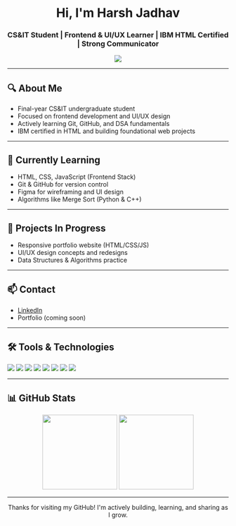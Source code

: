 <h1 align="center">Hi, I'm Harsh Jadhav</h1>
<h3 align="center">CS&IT Student | Frontend & UI/UX Learner | IBM HTML Certified | Strong Communicator</h3>

<p align="center">
  <img src="https://readme-typing-svg.demolab.com/?lines=Learning+Frontend+Development;Exploring+UI%2FUX+Design;Practicing+DSA+Concepts;IBM+HTML+Certified&center=true&width=500&height=30&color=4AB197&vCenter=true&pause=1000&size=18" />
</p>

---

## 🔍 About Me

- Final-year CS&IT undergraduate student
- Focused on frontend development and UI/UX design
- Actively learning Git, GitHub, and DSA fundamentals
- IBM certified in HTML and building foundational web projects

---

## 🧠 Currently Learning

- HTML, CSS, JavaScript (Frontend Stack)
- Git & GitHub for version control
- Figma for wireframing and UI design
- Algorithms like Merge Sort (Python & C++)

---

## 📌 Projects In Progress

- Responsive portfolio website (HTML/CSS/JS)
- UI/UX design concepts and redesigns
- Data Structures & Algorithms practice

---

## 📫 Contact

- [LinkedIn](https://www.linkedin.com/in/harsh-jadhav-8a4846375)
- Portfolio (coming soon)

---

## 🛠 Tools & Technologies

<p align="left">
  <img src="https://img.shields.io/badge/HTML5-E44D26?style=for-the-badge&logo=html5&logoColor=white"/>
  <img src="https://img.shields.io/badge/CSS3-264DE4?style=for-the-badge&logo=css3&logoColor=white"/>
  <img src="https://img.shields.io/badge/JavaScript-F7DF1E?style=for-the-badge&logo=javascript&logoColor=black"/>
  <img src="https://img.shields.io/badge/Figma-F24E1E?style=for-the-badge&logo=figma&logoColor=white"/>
  <img src="https://img.shields.io/badge/Git-F1502F?style=for-the-badge&logo=git&logoColor=white"/>
  <img src="https://img.shields.io/badge/GitHub-181717?style=for-the-badge&logo=github&logoColor=white"/>
  <img src="https://img.shields.io/badge/Python-3776AB?style=for-the-badge&logo=python&logoColor=white"/>
  <img src="https://img.shields.io/badge/C++-00599C?style=for-the-badge&logo=c%2B%2B&logoColor=white"/>
</p>

---

## 📊 GitHub Stats

<p align="center">
  <img src="https://github-readme-stats.vercel.app/api?username=devby-harsh&show_icons=true&theme=default&hide=issues&count_private=true" height="170" />
  <img src="https://github-readme-stats.vercel.app/api/top-langs/?username=devby-harsh&layout=compact&theme=default" height="170" />
</p>

---

<p align="center">
  Thanks for visiting my GitHub! I'm actively building, learning, and sharing as I grow.
</p>
